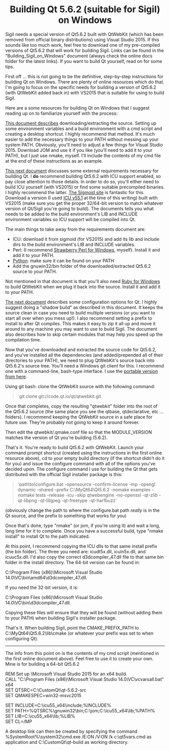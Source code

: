 # <center>Building Qt 5.6.2 (suitable for Sigil) on Windows</center>

Sigil needs a special version of Qt5.6.2 built with QtWebKit (which has been removed from official binary distributions) using Visual Studio 2015. If this sounds like too much work, feel free to download one of my pre-compiled versions of Qt5.6.2 that will work for building Sigil. Links can be found in the "Building_Sigil_on_Windows" document (always check the online docs folder for the latest links). If you want to build Qt yourself, read on for some tips.

First off ... this is not going to be the definitive, step-by-step instructions for building Qt on Windows. There are plenty of online resources which do that. I'm going to focus on the specific needs for building a version of Qt5.6.2 (with QtWebKit added back in) with VS2015 that is suitable for using to build Sigil.

Here are a some resources for building Qt on Windows that I suggest reading up on to familiarize yourself with the process:

[This document describes](http://doc.qt.io/qt-5/windows-building.html) downloading/extracting the source. Setting up some environment variables and a build environment with a cmd script and creating a desktop shortcut. I highly recommend that method. It's much easier to add the necessary things to your PATH without messing up your system PATH. Obviously, you'll need to adjust a few things for Visual Studio 2015. Download JOM and use it if you like (you'll need to add it to your PATH), but I just use nmake, myself. I'll include the contents of my cmd file at the end of these instructions as an example.

[This next document](http://doc.qt.io/qt-5/windows-requirements.html) discusses some external requirements necessary for building Qt. I **do** recommend building Qt5.6.2 with ICU support enabled, so pay close attention to those details. In order to do so, you'll either need to build ICU yourself (with VS2015) or find some suitable precompiled binaries. I highly recommend the latter. [The Sigmoid site](http://www.npcglib.org/~stathis/blog/precompiled-icu/) is fantastic for this. Download a version (I used [ICU v55.1](http://www.npcglib.org/~stathis/blog/precompiled-icu-past/) at the time of this writing) built with VS2015 (make sure you get the proper 32/64-bit version to match whatever version of Qt/Sigil you're going to build). The documents tells you what needs to be added to the build environment's LIB and INCLUDE environment variables so ICU support will be compiled into Qt.

The main things to take away from the requirements document are:

* ICU: download it from sigmoid (for VS2015) and add its lib and include dirs to the build environment's LIB and INCLUDE variables.
* Perl: (I recommend [Strawberry Perl for Windows](http://strawberryperl.com/), myself). Install it and add it to your PATH.
* [Python](https://www.python.org/): make sure it can be found on your PATH
* Add the gnuwin32/bin folder of the downloaded/extracted Qt5.6.2 source to your PATH.

Not mentioned in that document is that you'll also need [Ruby for Windows](http://rubyinstaller.org/) to build QtWebKit when we plug it back into the source. Install it and add it to your PATH.

[The next document](http://doc.qt.io/qt-5/configure-options.html) describes some configuration options for Qt. I highly suggest doing a "shadow build" as described in this document. It keeps the source clean in case you need to build multiple versions (or you want to start all over when you mess up!). I also recommend setting a prefix to install to after Qt compiles. This makes it easy to zip it all up and move it around to any machine you may want to use to build Sigil. The document also describes how to skip certain modules that may help you speed up the compilation time.

Now that you've downloaded and extracted the source code for Qt5.6.2, and you've installed all the dependencies (and added/prepended all of their directories to your PATH), we need to plug QtWebKit's source back into Qt5.6.2's source tree. You'll need a Windows git client for this. I recommend one with a command-line, bash-type interface. I use the [portable version from here](https://github.com/git-for-windows/git/releases/latest).

Using git bash: clone the QtWebKit source with the following command:

> `git clone git://code.qt.io/qt/qtwebkit.git

Once that completes, copy the resulting "qtwebkit" folder into the root of the Qt5.6.2 source (the same place you see the qtbase, qtdeclarative, etc ... folders). I recommend keeping the QtWebKit source in a safe place for future use. They're probably not going to keep it around forever.

Then edit the qtwebkit/.qmake.conf file so that the MODULE_VERSION matches the version of Qt you're building (5.6.2).

That's it. You're ready to build Qt5.6.2 with QtWebKit. Launch your command prompt shortcut (created using the instructions in the first online resource above), cd to your empty build directory (if the shortcut didn't do it for you) and issue the configure command with all of the options you've decided upon. The configure command I use for building the Qt that gets distributed with the official Sigil installer package is this:

> `path\to\configure.bat -opensource -confirm-license -mp -opengl dynamic -shared -prefix C:\MyQt64\Qt5.6.2 -nomake examples -nomake tests -release -icu -skip qtwebengine -no-openssl -qt-zlib -qt-libpng -qt-libjpeg -qt-freetype -qt-harfbuzz'

(obviously change the path to where the configure.bat path *really* is in the Qt source, and the prefix to something that works for you)

Once that's done, type "nmake" (or jom, if you're using it) and wait a long, long time for it to complete. Once you have a successful build, type "nmake install" to install Qt to the path indicated.

At this point, I recommend copying the ICU dlls to that same install prefix (the bin folder). The three you need are: icudt5x.dll, icuin5x.dll, and icuuc5x.dll. I'd also copy the correct d3dcompiler_47.dll file to that same bin folder in the install directory. The 64-bit version can be found in:

C:\Program Files (x86)\Microsoft Visual Studio 14.0\VC\bin\amd64\d3dcompiler_47.dll.

If you need the 32-bit version, it is:

C:\Program Files (x86)\Microsoft Visual Studio 14.0\VC\bin\d3dcompiler_47.dll.

Copying these files will ensure that they will be found (without adding them to your PATH) when building Sigil's installer package.

That's it. When building Sigil, point the CMAKE_PREFIX_PATH to C:\MyQt64\Qt5.6.2\lib\cmake (or whatever your prefix was set to when configuring Qt).

---

The info from this point on is the contents of my cmd script (mentioned in the first online document above). Feel free to use it to create your own. Mine is for building a 64-bit Qt5.6.2

REM Set up \Microsoft Visual Studio 2015 for an x64 build.<br>
CALL "C:\Program Files (x86)\Microsoft Visual Studio 14.0\VC\vcvarsall.bat" x64<br>
SET QTSRC=C:\CustomQt\qt-5.6.2-src<br>
SET QMAKESPEC=win32-msvc2015

SET INCLUDE=C:\icu55_x64\include;%INCLUDE%<br>
SET PATH=%QTSRC%\gnuwin32\bin;C:\jom;C:\icu55_x64\lib;%PATH%<br>
SET LIB=C:\icu55_x64\lib;%LIB%<br>
SET CL=/MP

A desktop link can then be created by specifying the command %SystemRoot%\system32\cmd.exe /E:ON /V:ON /k c:\qt5vars.cmd as application and C:\CustomQt\qt-build as working directory.

